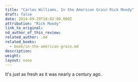 ```yaml
---
title: "Carlos Williams, In the American Grain Rick Moody"
draft: false
date: 2014-09-29T18:02:00.000Z
attribution: "Rick Moody"
link_to_original:
nd_author_of_this_review:
related_author: .md
related_books:
  - book/in-the-american-grain.md
description:
weight:
layout: none
---
```

It's just as fresh as it was nearly a century ago.

